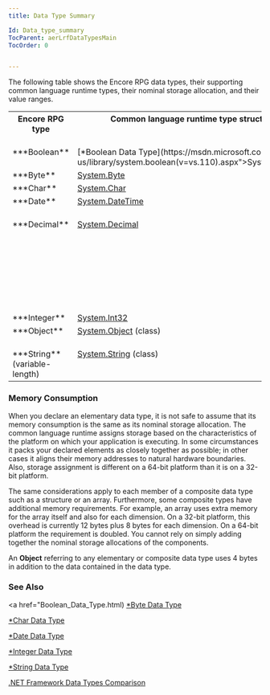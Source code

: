 ```yaml
---
title: Data Type Summary

Id: Data_type_summary
TocParent: aerLrfDataTypesMain
TocOrder: 0


---
```


The following table shows the Encore RPG data types, their supporting common language runtime types, their nominal storage allocation, and their value ranges. 
<table class="dtTABLE" id="Table2" cellspacing="0">
                <tr valign="top">
                    <th colspan="1" rowspan="1" width="14%">
                        Encore RPG type<br />
                    </th>
                    <th colspan="1" rowspan="1" width="24%">
                        Common language runtime type structure
                    </th>
                    <th colspan="1" rowspan="1" width="16%">
                        Nominal storage allocation
                    </th>
                    <th colspan="1" rowspan="1" width="46%">
                        Value range<br />
                    </th>
                </tr>
                <tr valign="top">
                    <td colspan="1" rowspan="1">
 ***Boolean** 
                    </td>
                    <td colspan="1" rowspan="1">
                        [*Boolean Data Type](https://msdn.microsoft.com/en-us/library/system.boolean(v=vs.110).aspx">System.Boolean</a>
                    </td>
                    <td colspan="1" rowspan="1">
                        2 bytes
                    </td>
                    <td colspan="1" rowspan="1">
 **True**  or **False.** 
                    </td>
                </tr>
                <tr valign="top">
                    <td colspan="1" rowspan="1">
 ***Byte** 
                    </td>
                    <td colspan="1" rowspan="1">
                        <a href="https://msdn.microsoft.com/en-us/library/system.byte(v=vs.110).aspx">System.Byte</a>
                    </td>
                    <td colspan="1" rowspan="1">
                        1 byte
                    </td>
                    <td colspan="1" rowspan="1">
                        0 through 255 (unsigned).
                    </td>
                </tr>
                <tr valign="top">
                    <td colspan="1" rowspan="1">
 ***Char** 
                    </td>
                    <td colspan="1" rowspan="1">
                        <a href="https://msdn.microsoft.com/en-us/library/system.char(v=vs.110).aspx">System.Char</a>
                    </td>
                    <td colspan="1" rowspan="1">
                        2 bytes
                    </td>
                    <td colspan="1" rowspan="1">
                        0 through 65535 (unsigned).
                    </td>
                </tr>
                <tr valign="top">
                    <td colspan="1" rowspan="1">
 ***Date** 
                    </td>
                    <td colspan="1" rowspan="1">
                        <a href="https://msdn.microsoft.com/en-us/library/system.datetime(v=vs.110).aspx">System.DateTime</a>
                    </td>
                    <td colspan="1" rowspan="1">
                        8 bytes
                    </td>
                    <td colspan="1" rowspan="1">
                        0:00:00 on January 1, 0001 through 11:59:59 PM on December 31, 9999.
                    </td>
                </tr>
                <tr valign="top">
                    <td colspan="1" rowspan="1">
 ***Decimal** 
                    </td>
                    <td colspan="1" rowspan="1">
                        <a href="https://msdn.microsoft.com/en-us/library/system.decimal(v=vs.110).aspx">System.Decimal</a>
                    </td>
                    <td colspan="1" rowspan="1">
                        16 bytes
                    </td>
                    <td colspan="1" rowspan="1">
                        0 through +/-79,228,162,514,264,337,593,543,950,335 with no decimal point;
                        <br />
                        0 through +/-7.9228162514264337593543950335 with 28 places to the right of the
                        decimal; smallest nonzero number is
                        <br />
                        +/-0.0000000000000000000000000001 (+/-1E-28).
                    </td>
                </tr>
                <tr valign="top">
                    <td colspan="1" rowspan="1">
 ***Integer** 
                    </td>
                    <td colspan="1" rowspan="1">
                        <a href="https://msdn.microsoft.com/en-us/library/system.Int32(v=vs.110).aspx">System.Int32</a>
                    </td>
                    <td colspan="1" rowspan="1">
                        4 bytes
                    </td>
                    <td colspan="1" rowspan="1">
                        -2,147,483,648 through 2,147,483,647.
                    </td>
                </tr>
                <tr valign="top">
                    <td colspan="1" rowspan="1">
 ***Object** 
                    </td>
                    <td colspan="1" rowspan="1">
                        <a href="https://msdn.microsoft.com/en-us/library/system.Object(v=vs.110).aspx">System.Object</a> (class)
                    </td>
                    <td colspan="1" rowspan="1">
                        4 bytes
                    </td>
                    <td colspan="1" rowspan="1">
                        Any type can be stored in a variable of type **Object** .
                    </td>
                </tr>
                <tr valign="top">
                    <td colspan="1" rowspan="1">
 ***String** 
                        <br />
                        (variable-length)
                    </td>
                    <td colspan="1" rowspan="1">
                        <a href="https://msdn.microsoft.com/en-us/library/system.string(v=vs.110).aspx">System.String</a> (class)
                    </td>
                    <td colspan="1" rowspan="1">
                        Depends on implementing platform
                    </td>
                    <td colspan="1" rowspan="1">
                        0 to approximately 2 billion Unicode characters.
                    </td>
                </tr>
</table>

### Memory Consumption
When you declare an elementary data type, it is not safe to assume that its memory consumption is the same as its nominal storage allocation. The common language runtime assigns storage based on the characteristics of the platform on which your application is executing. In some circumstances it packs your declared elements as closely together as possible; in other cases it aligns their memory addresses to natural hardware boundaries. Also, storage assignment is different on a 64-bit platform than it is on a 32-bit platform. 

The same considerations apply to each member of a composite data type such as a structure or an array. Furthermore, some composite types have additional memory requirements. For example, an array uses extra memory for the array itself and also for each dimension. On a 32-bit platform, this overhead is currently 12 bytes plus 8 bytes for each dimension. On a 64-bit platform the requirement is doubled. You cannot rely on simply adding together the nominal storage allocations of the components. 

An **Object** referring to any elementary or composite data type uses 4 bytes in addition to the data contained in the data type. 

### See Also
<a href="Boolean_Data_Type.html)
[*Byte Data Type](Byte_Data_Type.html)

[*Char Data Type](Character_Data_Type.html)

[*Date Data Type](Date_Data_Type.html)

[*Integer Data Type](Integer_Data_Type.html)

[*String Data Type](String_Data_Type.html)

[.NET Framework Data Types Comparison](ecrConFrameworkDataTypesComparison.html) 

